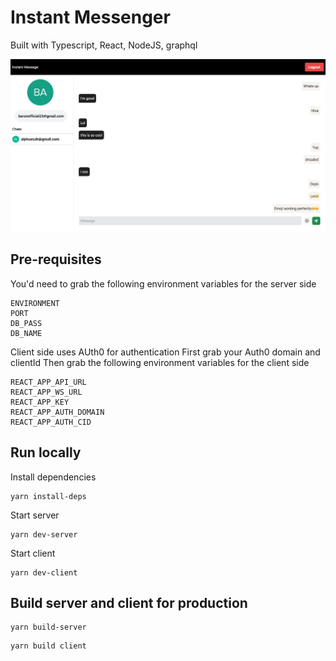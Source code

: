 # Instant Messenger

Built with Typescript, React, NodeJS, graphql


![screenshot](shot.png)


## Pre-requisites
You'd need to grab the following environment variables for the server side
```
ENVIRONMENT
PORT
DB_PASS
DB_NAME

```


Client side uses AUth0 for authentication
First grab your Auth0 domain and clientId
Then grab the following environment variables for the client side
```
REACT_APP_API_URL
REACT_APP_WS_URL
REACT_APP_KEY
REACT_APP_AUTH_DOMAIN
REACT_APP_AUTH_CID
```

## Run locally
Install dependencies
```
yarn install-deps
```

Start server
```
yarn dev-server
```

Start client
```
yarn dev-client
```

## Build server and client for production
```
yarn build-server
```

```
yarn build client
```

